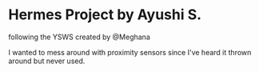# Hermes Project by Ayushi S.
following the YSWS created by @Meghana

I wanted to mess around with proximity sensors since I've heard it thrown around but never used.
